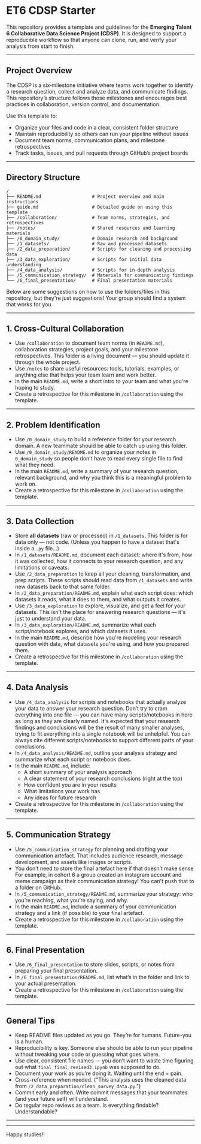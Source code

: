 # ET6 CDSP Starter

This repository provides a template and guidelines for the
**Emerging Talent 6 Collaborative Data Science Project (CDSP)**. It is
designed to support a reproducible workflow so that anyone can clone,
run, and verify your analysis from start to finish.

---

## Project Overview

The CDSP is a six‐milestone initiative where teams work together to
identify a research question, collect and analyze data, and communicate
findings. This repository’s structure follows those milestones and
encourages best practices in collaboration, version control, and
documentation.

Use this template to:

- Organize your files and code in a clear, consistent folder structure
- Maintain reproducibility so others can run your pipeline without issues
- Document team norms, communication plans, and milestone retrospectives
- Track tasks, issues, and pull requests through GitHub’s project boards

---

## Directory Structure

```text
/
├── README.md                   # Project overview and main instructions
├── guide.md                    # Detailed guide on using this template
├── /collaboration/             # Team norms, strategies, and retrospectives
├── /notes/                     # Shared resources and learning materials
├── /0_domain_study/            # Domain research and background
├── /1_datasets/                # Raw and processed datasets
├── /2_data_preparation/        # Scripts for cleaning and processing data
├── /3_data_exploration/        # Scripts for initial data understanding
├── /4_data_analysis/           # Scripts for in-depth analysis
├── /5_communication_strategy/  # Materials for communicating findings
└── /6_final_presentation/      # Final presentation materials

```

Below are some suggestions on how to use the folders/files in this repository,
but they're just suggestions! Your group should find a system that works for you

---

## 1. Cross-Cultural Collaboration

- Use `/collaboration` to document team norms (in `README.md`), collaboration
  strategies, project goals, and your milestone retrospectives. This folder is a
  living document — you should update it through the whole project.
- Use `/notes` to share useful resources: tools, tutorials, examples, or
  anything else that helps your team learn and work better.
- In the main `README.md`, write a short intro to your team and what you're
  hoping to study.
- Create a retrospective for this milestone in `/collaboration` using the
  template.

---

## 2. Problem Identification

- Use `/0_domain_study` to build a reference folder for your research domain. A
  new teammate should be able to catch up using this folder.
- Use `/0_domain_study/README.md` to organize your notes in `0_domain_study` so
  people don't have to read every single file to find what they need.
- In the main `README.md`, write a summary of your research question, relevant
  background, and why you think this is a meaningful problem to work on.
- Create a retrospective for this milestone in `/collaboration` using the
  template.

---

## 3. Data Collection

- Store **all datasets** (raw or processed) in `/1_datasets`. This folder is for
  data only — not code. (Unless you happen to have a dataset that's inside a
  `.py` file…)
- In `/1_datasets/README.md`, document each dataset: where it's from, how it was
  collected, how it connects to your research question, and any limitations or
  caveats.
- Use `/2_data_preparation` to keep all your cleaning, transformation, and prep
  scripts. These scripts should read data from `/1_datasets` and write new
  datasets back to that same folder.
- In `/2_data_preparation/README.md`, explain what each script does: which
  datasets it reads, what it does to them, and what outputs it creates.
- Use `/3_data_exploration` to explore, visualize, and get a feel for your
  datasets. This isn't the place for answering research questions — it's just to
  understand your data.
- In `/3_data_exploration/README.md`, summarize what each script/notebook
  explores, and which datasets it uses.
- In the main `README.md`, describe how you're modeling your research question
  with data, what datasets you're using, and how you prepared them.
- Create a retrospective for this milestone in `/collaboration` using the
  template.

---

## 4. Data Analysis

- Use `/4_data_analysis` for scripts and notebooks that actually analyze your
  data to answer your research question. Don’t try to cram everything into one
  file — you can have many scripts/notebooks in here as long as they are clearly
  named. It's expected that your research findings and conclusions will be the
  result of many smaller analyses, trying to fit everything into a single
  notebook will be unhelpful. You can always cite different scripts/notebooks to
  support different parts of your conclusions.
- In `/4_data_analysis/README.md`, outline your analysis strategy and summarize
  what each script or notebook does.
- In the main `README.md`, include:
  - A short summary of your analysis approach
  - A clear statement of your research conclusions (right at the top)
  - How confident you are in your results
  - What limitations your work has
  - Any ideas for future research
- Create a retrospective for this milestone in `/collaboration` using the
  template.

---

## 5. Communication Strategy

- Use `/5_communication_strategy` for planning and drafting your communication
  artefact. That includes audience research, message development, and assets
  like images or scripts.
- You don’t need to store the final artefact here if that doesn’t make sense For
  example, in cohort 6 a group created an instagram account and meme campaign as
  their communication strategy! You can't push that to a folder on GitHub.
- In `/5_communication_strategy/README.md`, summarize your strategy: who you’re
  reaching, what you’re saying, and why.
- In the main `README.md`, include a summary of your communication strategy and
  a link (if possible) to your final artefact.
- Create a retrospective for this milestone in `/collaboration` using the
  template.

---

## 6. Final Presentation

- Use `/6_final_presentation` to store slides, scripts, or notes from preparing
  your final presentation.
- In `/6_final_presentation/README.md`, list what’s in the folder and link to
  your actual presentation.
- Create a retrospective for this milestone in `/collaboration` using the
  template.

---

## General Tips

- Keep README files updated as you go. They’re for humans. Future-you is a
  human.
- Reproducibility is key. Someone else should be able to run your pipeline
  without tweaking your code or guessing what goes where.
- Use clear, consistent file names — you don’t want to waste time figuring out
  what `final_final_revised3.ipynb` was supposed to do.
- Document your work as you’re doing it. Waiting until the end = pain.
- Cross-reference when needed. ("This analysis uses the cleaned data from
  `/2_data_preparation/clean_survey_data.py`.")
- Commit early and often. Write commit messages that your teammates (and your
  future self) will understand.
- Do regular repo reviews as a team. Is everything findable? Understandable?

---

---

Happy studies!!

